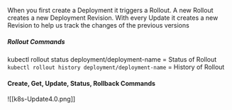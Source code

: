 When you first create a Deployment it triggers a Rollout. A new Rollout creates a new Deployment Revision. With every Update it creates a new Revision to help us track the changes of the previous versions

##### Rollout Commands
kubectl rollout status deployment/deployment-name = Status of Rollout
`kubectl rollout history deployment/deployment-name` = History of Rollout

#### Create, Get, Update, Status, Rollback Commands
![[k8s-Update4.0.png]]